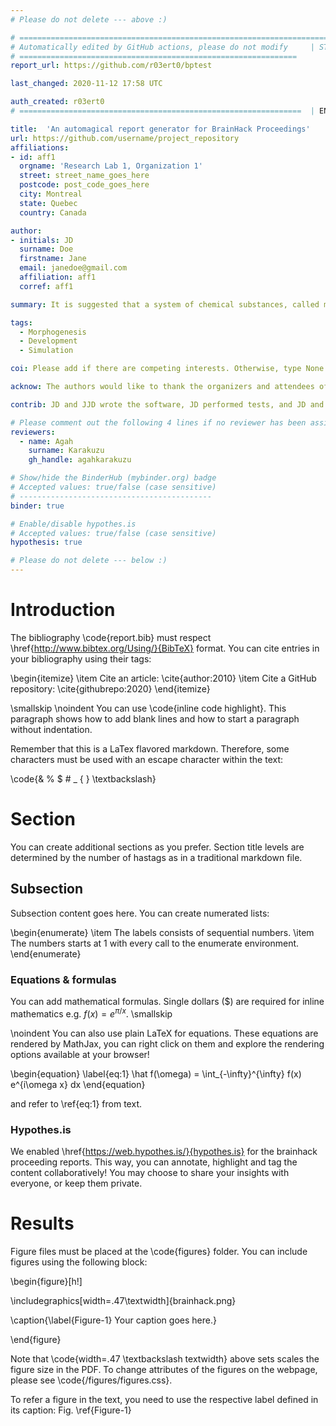```yaml
---
# Please do not delete --- above :) 

# ========================================================================
# Automatically edited by GitHub actions, please do not modify     | START 
# ==============================================================
report_url: https://github.com/r03ert0/bptest

last_changed: 2020-11-12 17:58 UTC

auth_created: r03ert0
# ===============================================================  | END 

title:  'An automagical report generator for BrainHack Proceedings'
url: https://github.com/username/project_repository 
affiliations:
- id: aff1
  orgname: 'Research Lab 1, Organization 1'
  street: street_name_goes_here 
  postcode: post_code_goes_here
  city: Montreal
  state: Quebec
  country: Canada

author:
- initials: JD
  surname: Doe
  firstname: Jane
  email: janedoe@gmail.com
  affiliation: aff1
  corref: aff1

summary: It is suggested that a system of chemical substances, called morphogens, reacting together and diffusing through a tissue, is adequate to account for the main phenomena of morphogenesis. Such a system, although it may originally be quite homogeneous, may later develop a pattern or structure due to an instability of the homogeneous equilibrium, which is triggered off by random disturbances. Such reaction-diffusion systems are considered in some detail in the case of an isolated ring of cells, a mathematically convenient, though biologically unusual system. The investigation is chiefly concerned with the onset of instability. It is faund that there are six essentially different forms which this may take. In the most interesting form stationary waves appear on the ring. It is suggested that this might account, for instance, for the tentacle patterns on Hydra and for whorled leaves. A system of reactions and diffusion on a sphere is also considered. Such a system appears to account for gastrulation. Another reaction system in two dimensions gives rise to patterns reminiscent of dappling. It is also suggested that stationary waves in two dimensions could account for the phenomena of phyllotaxis. The purpose of this paper is to discuss a possible mechanism by which the genes of a zygote may determine the anatomical structure of the resulting organism. The theory does not make any new hypotheses; it merely suggests that certain well-known physical laws are sufficient to account for many of the facts. The full understanding of the paper requires a good knowledge of mathematics, some biology, and some elementary chemistry. Since readers cannot be expected to be experts in all of these subjects, a number of elementary facts are explained, which can be found in text-books, but whose omission would make the paper difficult reading.

tags:
  - Morphogenesis
  - Development
  - Simulation

coi: Please add if there are competing interests. Otherwise, type None.

acknow: The authors would like to thank the organizers and attendees of OHBM Brainhack 2020.

contrib: JD and JJD wrote the software, JD performed tests, and JD and JJD wrote the report.

# Please comment out the following 4 lines if no reviewer has been assigned to you yet.
reviewers:
  - name: Agah
    surname: Karakuzu
    gh_handle: agahkarakuzu

# Show/hide the BinderHub (mybinder.org) badge
# Accepted values: true/false (case sensitive)
# -------------------------------------------
binder: true

# Enable/disable hypothes.is
# Accepted values: true/false (case sensitive)
hypothesis: true

# Please do not delete --- below :) 
---
```


# Introduction
The bibliography \code{report.bib} must respect \href{http://www.bibtex.org/Using/}{BibTeX} format. 
You can cite entries in your bibliography using their tags:

\begin{itemize}
  \item Cite an article: \cite{author:2010}
  \item Cite a GitHub repository: \cite{githubrepo:2020}
\end{itemize}

\smallskip
\noindent You can use \code{inline code highlight}. This paragraph shows how to add blank lines and how to start a paragraph without indentation.

Remember that this is a LaTex flavored markdown. Therefore, some characters must be used with an escape character within the text:

\code{\& \% \$ \# \_ \{  \} \textbackslash}


# Section
You can create additional sections as you prefer. Section title levels are determined by the number of hastags as in a traditional markdown file.

## Subsection
Subsection content goes here. You can create numerated lists:

\begin{enumerate}
  \item The labels consists of sequential numbers.
  \item The numbers starts at 1 with every call to the enumerate environment.
\end{enumerate}

### Equations & formulas
You can add mathematical formulas. Single dollars ($) are required for inline mathematics e.g. $f(x) = e^{\pi/x}$.
\smallskip

\noindent You can also use plain LaTeX for equations. These equations are rendered by MathJax, you can right click on them and explore the rendering options available at your browser!

\begin{equation} \label{eq:1}
\hat f(\omega) = \int_{-\infty}^{\infty} f(x) e^{i\omega x} dx
\end{equation}

and refer to \ref{eq:1} from text.

### Hypothes.is 
We enabled \href{https://web.hypothes.is/}{hypothes.is} for the brainhack proceeding reports. This way, you can annotate, highlight and tag the content collaboratively! You may choose to share your insights with everyone, or keep them private.      

# Results
Figure files must be placed at the \code{figures} folder. You can include figures using the following block:

\begin{figure}[h!]

  \includegraphics[width=.47\textwidth]{brainhack.png}

  \caption{\label{Figure-1} Your caption goes here.}

\end{figure}

Note that \code{width=.47 \textbackslash textwidth} above sets scales the figure size in the PDF. To change attributes of the figures on the webpage, please see \code{/figures/figures.css}. 

To refer a figure in the text, you need to use the respective label defined in its caption: Fig. \ref{Figure-1}
